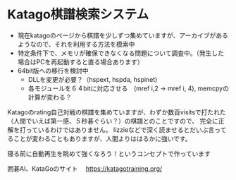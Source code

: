 # Katago棋譜検索システム
- 現在katagoのページから棋譜を少しずつ集めていますが、アーカイブがあるようなので、それを利用する方法を模索中
- 特定条件下で、メモリが確保できなくなる問題について調査中。（発生した場合はPCを再起動すると直る場合あります）
- 64bit版への移行を検討中
  - DLLを変更が必要？（hspext, hspda, hspinet)
  - 各モジュールを６４bitに対応させる　(mref i,2 -> mref i, 4), memcpyの計算が変わる？

Katagoのrating自己対戦の棋譜を集めていますが、わずか数百visitsで打たれた（人間でいえば第一感、５秒碁ぐらい？）の棋譜とのことですので、
完全に正解を打っているわけではありません。
lizzieなどで深く読ませるとだいぶ言ってることが変わることもありますが、人間よりははるかに強いです。

寝る前に自動再生を眺めて強くなろう！というコンセプトで作っています

囲碁AI、KataGoのサイト　
https://katagotraining.org/
